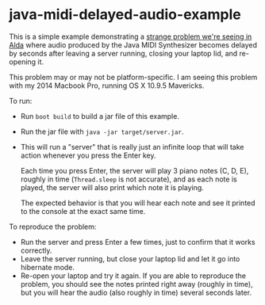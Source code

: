 # java-midi-delayed-audio-example

This is a simple example demonstrating a [strange problem we're seeing in Alda](https://github.com/alda-lang/alda/issues/160) where audio produced by the Java MIDI Synthesizer becomes delayed by seconds after leaving a server running, closing your laptop lid, and re-opening it.

This problem may or may not be platform-specific. I am seeing this problem with my 2014 Macbook Pro, running OS X 10.9.5 Mavericks.

To run:

- Run `boot build` to build a jar file of this example.
- Run the jar file with `java -jar target/server.jar`.
- This will run a "server" that is really just an infinite loop that will take action whenever you press the Enter key.

  Each time you press Enter, the server will play 3 piano notes (C, D, E), roughly in time (`Thread.sleep` is not accurate), and as each note is played, the server will also print which note it is playing.

  The expected behavior is that you will hear each note and see it printed to the console at the exact same time.

To reproduce the problem:

- Run the server and press Enter a few times, just to confirm that it works correctly.
- Leave the server running, but close your laptop lid and let it go into hibernate mode.
- Re-open your laptop and try it again. If you are able to reproduce the problem, you should see the notes printed right away (roughly in time), but you will hear the audio (also roughly in time) several seconds later.
